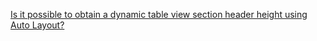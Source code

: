 


[Is it possible to obtain a dynamic table view section header height using Auto Layout?
](https://stackoverflow.com/questions/29462331/is-it-possible-to-obtain-a-dynamic-table-view-section-header-height-using-auto-l)